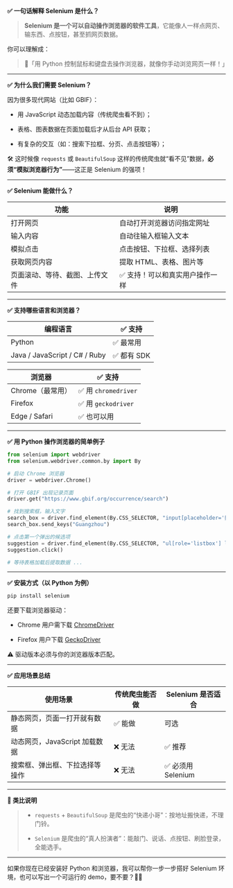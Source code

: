 

**✅ 一句话解释 Selenium 是什么？**

> **Selenium 是一个可以自动操作浏览器的软件工具**，它能像人一样点网页、输东西、点按钮，甚至抓网页数据。

你可以理解成：

> 🧠「用 Python 控制鼠标和键盘去操作浏览器，就像你手动浏览网页一样！」

---

**✅ 为什么我们需要 Selenium？**

因为很多现代网站（比如 GBIF）：

- 用 JavaScript 动态加载内容（传统爬虫看不到）；
    
- 表格、图表数据在页面加载后才从后台 API 获取；
    
- 有复杂的交互（如：搜索下拉框、分页、点击按钮等）；
    

🛠️ 这时候像 `requests` 或 `BeautifulSoup` 这样的传统爬虫就“看不见”数据，**必须“模拟浏览器行为”**——这正是 Selenium 的强项！

---

**✅ Selenium 能做什么？**

|功能|说明|
|---|---|
|打开网页|自动打开浏览器访问指定网址|
|输入内容|自动往输入框输入文本|
|模拟点击|点击按钮、下拉框、选择列表|
|获取网页内容|提取 HTML、表格、图片等|
|页面滚动、等待、截图、上传文件|✅ 支持！可以和真实用户操作一样|

---

**✅ 支持哪些语言和浏览器？**

|编程语言|✅ 支持|
|---|---|
|Python|✅ 最常用|
|Java / JavaScript / C# / Ruby|✅ 都有 SDK|

|浏览器|✅ 支持|
|---|---|
|Chrome（最常用）|✅ 用 `chromedriver`|
|Firefox|✅ 用 `geckodriver`|
|Edge / Safari|✅ 也可以用|

---

**✅ 用 Python 操作浏览器的简单例子**

```python
from selenium import webdriver
from selenium.webdriver.common.by import By

# 启动 Chrome 浏览器
driver = webdriver.Chrome()

# 打开 GBIF 出现记录页面
driver.get("https://www.gbif.org/occurrence/search")

# 找到搜索框，输入文字
search_box = driver.find_element(By.CSS_SELECTOR, "input[placeholder='搜索']")
search_box.send_keys("Guangzhou")

# 点击第一个弹出的候选项
suggestion = driver.find_element(By.CSS_SELECTOR, "ul[role='listbox'] li")
suggestion.click()

# 等待表格加载后提取数据 ...
```

---

**✅ 安装方式（以 Python 为例）**

```bash
pip install selenium
```

还要下载浏览器驱动：

- Chrome 用户需下载 [ChromeDriver](https://sites.google.com/chromium.org/driver/)
    
- Firefox 用户下载 [GeckoDriver](https://github.com/mozilla/geckodriver)
    

⚠️ 驱动版本必须与你的浏览器版本匹配。

---

**✅ 应用场景总结**

|使用场景|传统爬虫能否做|Selenium 是否适合|
|---|---|---|
|静态网页，页面一打开就有数据|✅ 能做|可选|
|动态网页，JavaScript 加载数据|❌ 无法|✅ 推荐|
|搜索框、弹出框、下拉选择等操作|❌ 无法|✅ 必须用 Selenium|

---

**🧠 类比说明**

> - `requests` + `BeautifulSoup` 是爬虫的“快递小哥”：按地址搬快递，不理门铃。
>     
> - `Selenium` 是爬虫的“真人扮演者”：能敲门、说话、点按钮、刷脸登录，全能选手。
>     

---

如果你现在已经安装好 Python 和浏览器，我可以帮你一步一步搭好 Selenium 环境，也可以写出一个可运行的 demo，要不要？👨‍💻